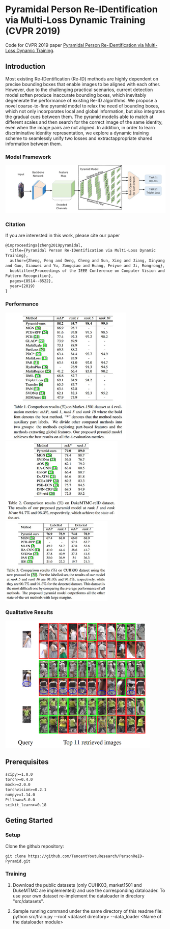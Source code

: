 # Pyramidal Person Re-IDentification via Multi-Loss Dynamic Training (CVPR 2019)

Code for CVPR 2019 paper [Pyramidal Person Re-IDentification via Multi-Loss Dynamic Training](http://openaccess.thecvf.com/content_CVPR_2019/papers/Zheng_Pyramidal_Person_Re-IDentification_via_Multi-Loss_Dynamic_Training_CVPR_2019_paper.pdf). 

## Introduction
Most existing Re-IDentification (Re-ID) methods are highly dependent on precise bounding boxes that enable images to be aligned with each other. However, due to the challenging practical scenarios, current detection model soften produce inaccurate bounding boxes, which inevitably degenerate the performance of existing Re-ID algorithms. We propose a novel coarse-to-fine pyramid model to relax the need of bounding boxes, which not only incorporates local and global information, but also integrates the gradual cues between them. The pyramid modelis able to match at different scales and then search for the correct image of the same identity, even when the image pairs are not aligned. In addition, in order to learn discriminative identity representation, we explore a dynamic training scheme to seamlessly unify two losses and extractappropriate shared information between them. 

### Model Framework
![Framework](figures/framework.JPG)

### Citation
If you are interested in this work, please cite our paper
```
@inproceedings{zheng2019pyramidal,
  title={Pyramidal Person Re-IDentification via Multi-Loss Dynamic Training},
  author={Zheng, Feng and Deng, Cheng and Sun, Xing and Jiang, Xinyang and Guo, Xiaowei and Yu, Zongqiao and Huang, Feiyue and Ji, Rongrong},
  booktitle={Proceedings of the IEEE Conference on Computer Vision and Pattern Recognition},
  pages={8514--8522},
  year={2019}
}
```

### Performance
<img src="figures/performance0.JPG" height="400" />
<img src="figures/performance1.JPG" height="250" />
<img src="figures/performance2.JPG" height="250" />

### Qualitative Results
<img src="figures/demo.png" height="400" />

## Prerequisites
```
scipy>=1.0.0
torch>=0.4.0
mock>=2.0.0
torchvision>=0.2.1
numpy>=1.14.0
Pillow>=5.0.0
scikit_learn>=0.18
```

## Geting Started
### Setup
Clone the github repository:
```
git clone https://github.com/TencentYoutuResearch/PersonReID-Pyramid.git
```

### Training
1. Download the public datasets (only CUHK03, market1501 and DukeMTMC are implemented) and use the corresponding dataloader. To use your own dataset re-implement the dataloader in directory "src/datasets".

2. Sample running command under the same directory of this readme file:
    python src/train.py --root \<dataset directory\> --data_loader \<Name of the dataloader module\>



